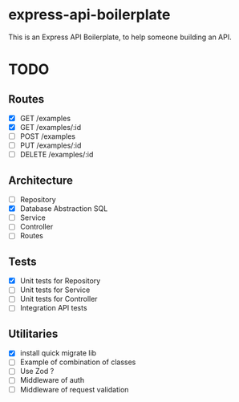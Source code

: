 # express-api-boilerplate

This is an Express API Boilerplate, to help someone building an API.

# TODO

## Routes

- [x] GET /examples
- [x] GET /examples/:id
- [ ] POST /examples
- [ ] PUT /examples/:id
- [ ] DELETE /examples/:id

## Architecture

- [ ] Repository
- [x] Database Abstraction SQL
- [ ] Service
- [ ] Controller
- [ ] Routes

## Tests

- [x] Unit tests for Repository
- [ ] Unit tests for Service
- [ ] Unit tests for Controller
- [ ] Integration API tests

## Utilitaries

- [x] install quick migrate lib
- [ ] Example of combination of classes
- [ ] Use Zod ?
- [ ] Middleware of auth
- [ ] Middleware of request validation
